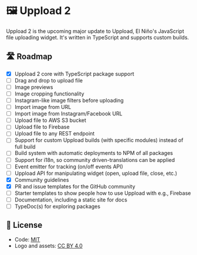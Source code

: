 # 🖼️ Uppload 2

Uppload 2 is the upcoming major update to Uppload, El Niño's JavaScript file uploading widget. It's written in TypeScript and supports custom builds.

## 🛣️ Roadmap

- [x] Uppload 2 core with TypeScript package support
- [ ] Drag and drop to upload file
- [ ] Image previews
- [ ] Image cropping functionality
- [ ] Instagram-like image filters before uploading
- [ ] Import image from URL
- [ ] Import image from Instagram/Facebook URL
- [ ] Upload file to AWS S3 bucket
- [ ] Upload file to Firebase
- [ ] Upload file to any REST endpoint
- [ ] Support for custom Uppload builds (with specific modules) instead of full build
- [ ] Build system with automatic deployments to NPM of all packages
- [ ] Support for i18n, so community driven-translations can be applied
- [ ] Event emitter for tracking (on/off events API)
- [ ] Uppload API for manipulating widget (open, upload file, close, etc.)
- [x] Community guidelines
- [x] PR and issue templates for the GitHub community
- [ ] Starter templates to show people how to use Uppload with e.g., Firebase
- [ ] Documentation, including a static site for docs
- [ ] TypeDoc(s) for exploring packages

## 📄 License

- Code: [MIT](https://github.com/elninotech/uppload/blob/master/LICENSE)
- Logo and assets: [CC BY 4.0](https://creativecommons.org/licenses/by/4.0/)
